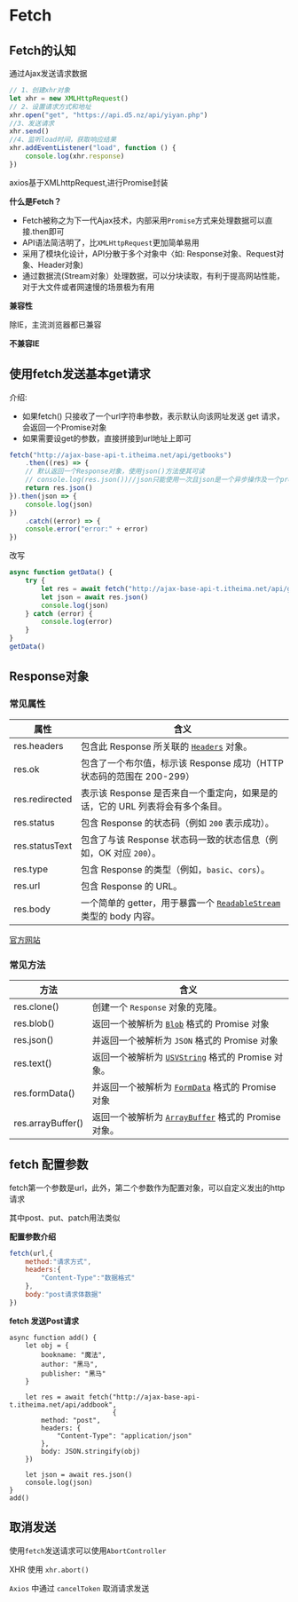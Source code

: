 # Fetch

## Fetch的认知

通过Ajax发送请求数据

```js
// 1、创建xhr对象
let xhr = new XMLHttpRequest()
// 2、设置请求方式和地址
xhr.open("get", "https://api.d5.nz/api/yiyan.php")
//3、发送请求
xhr.send()
//4、监听load时间，获取响应结果
xhr.addEventListener("load", function () {
    console.log(xhr.response)
})
```

axios基于XMLhttpRequest,进行Promise封装

**什么是Fetch？**

+ Fetch被称之为下一代Ajax技术，内部采用`Promise`方式来处理数据可以直接.then即可
+ API语法简洁明了，比`XMLHttpRequest`更加简单易用
+ 采用了模块化设计，API分散于多个对象中〈如: Response对象、Request对象、Header对象)
+ 通过数据流(Stream对象）处理数据，可以分块读取，有利于提高网站性能，对于大文件或者网速慢的场景极为有用

**兼容性**

除IE，主流浏览器都已兼容

**不兼容IE**

## 使用fetch发送基本get请求

介绍:

+ 如果fetch() 只接收了一个url字符串参数，表示默认向该网址发送 get 请求，会返回一个Promise对象
+ 如果需要设get的参数，直接拼接到url地址上即可

```js
fetch("http://ajax-base-api-t.itheima.net/api/getbooks")
    .then((res) => {
    // 默认返回一个Response对象，使用json()方法使其可读
    // console.log(res.json())//json只能使用一次且json是一个异步操作及一个promise对象，使用await获取最终数据
    return res.json()
}).then(json => {
    console.log(json)
})
    .catch((error) => {
    console.error("error:" + error)
})
```

改写

```js
async function getData() {
    try {
        let res = await fetch("http://ajax-base-api-t.itheima.net/api/getbooks")
        let json = await res.json()
        console.log(json)
    } catch (error) {
        console.log(error)
    }
}
getData()
```

## Response对象

### 常见属性

| 属性           | 含义                                                         |
| -------------- | ------------------------------------------------------------ |
| res.headers    | 包含此 Response 所关联的 [`Headers`](https://developer.mozilla.org/zh-CN/docs/Web/API/Headers) 对象。 |
| res.ok         | 包含了一个布尔值，标示该 Response 成功（HTTP 状态码的范围在 200-299） |
| res.redirected | 表示该 Response 是否来自一个重定向，如果是的话，它的 URL 列表将会有多个条目。 |
| res.status     | 包含 Response 的状态码（例如 `200` 表示成功）。              |
| res.statusText | 包含了与该 Response 状态码一致的状态信息（例如，OK 对应 `200`）。 |
| res.type       | 包含 Response 的类型（例如，`basic`、`cors`）。              |
| res.url        | 包含 Response 的 URL。                                       |
| res.body       | 一个简单的 getter，用于暴露一个 [`ReadableStream`](https://developer.mozilla.org/zh-CN/docs/Web/API/ReadableStream) 类型的 body 内容。 |

[官方网站](https://developer.mozilla.org/zh-CN/docs/Web/API/Response)

### 常见方法

| 方法              | 含义                                                         |
| ----------------- | ------------------------------------------------------------ |
| res.clone()       | 创建一个 `Response` 对象的克隆。                             |
| res.blob()        | 返回一个被解析为 [`Blob`](https://developer.mozilla.org/zh-CN/docs/Web/API/Blob) 格式的 Promise 对象 |
| res.json()        | 并返回一个被解析为 `JSON` 格式的 Promise 对象                |
| res.text()        | 返回一个被解析为 [`USVString`](https://developer.mozilla.org/zh-CN/docs/conflicting/Web/JavaScript/Reference/Global_Objects/String_9094f63a1f7efd350dd69d6a8ae174fb) 格式的 Promise 对象。 |
| res.formData()    | 并返回一个被解析为 [`FormData`](https://developer.mozilla.org/zh-CN/docs/Web/API/FormData) 格式的 Promise 对象 |
| res.arrayBuffer() | 返回一个被解析为 [`ArrayBuffer`](https://developer.mozilla.org/zh-CN/docs/Web/JavaScript/Reference/Global_Objects/ArrayBuffer) 格式的 Promise 对象。 |

## fetch 配置参数

fetch第一个参数是url，此外，第二个参数作为配置对象，可以自定义发出的http请求

其中post、put、patch用法类似

**配置参数介绍**

```js
fetch(url,{
    method:"请求方式",
    headers:{
        "Content-Type":"数据格式"
    },
    body:"post请求体数据"
})
```

**fetch 发送Post请求**

```JS
async function add() {
    let obj = {
        bookname: "魔法",
        author: "黑马",
        publisher: "黑马"
    }

    let res = await fetch("http://ajax-base-api-t.itheima.net/api/addbook",
                          {
        method: "post",
        headers: {
            "Content-Type": "application/json"
        },
        body: JSON.stringify(obj)
    })

    let json = await res.json()
    console.log(json)
}
add()
```

## 取消发送

使用`fetch`发送请求可以使用`AbortController`

XHR 使用 `xhr.abort()`

`Axios` 中通过 `cancelToken` 取消请求发送

